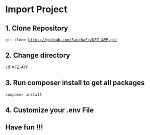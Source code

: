 
# Import Project 

## 1. Clone Repository
<code>git clone https://github.com/SanchaFe/KFZ-APP.git</code>

## 2. Change directory
<code>cd KFZ-APP</code>

## 3. Run composer install to get all packages
<code>composer install</code>

## 4. Customize your .env File

## Have fun !!!


